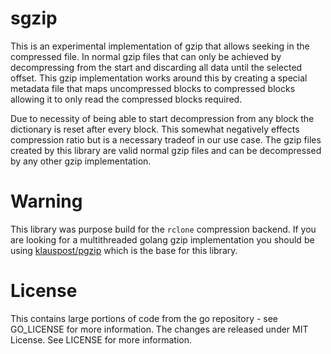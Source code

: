 sgzip
=====
This is an experimental implementation of gzip that allows seeking in the compressed file. In normal gzip files that can only be achieved by decompressing from the start and discarding all data until the selected offset. This gzip implementation works around this by creating a special metadata file that maps uncompressed blocks to compressed blocks allowing it to only read the compressed blocks required.

Due to necessity of being able to start decompression from any block the dictionary is reset after every block. This somewhat negatively effects compression ratio but is a necessary tradeof in our use case. The gzip files created by this library are valid normal gzip files and can be decompressed by any other gzip implementation.

# Warning
This library was purpose build for the `rclone` compression backend. If you are looking for a multithreaded golang gzip implementation you should be using [klauspost/pgzip](https://github.com/klauspost/pgzip) which is the base for this library.


# License
This contains large portions of code from the go repository - see GO_LICENSE for more information. The changes are released under MIT License. See LICENSE for more information.
